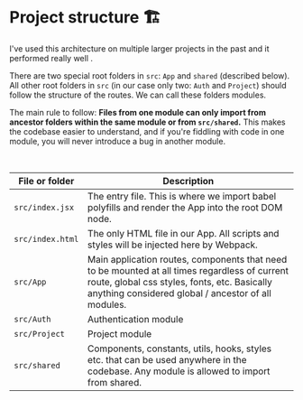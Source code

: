 # Project structure 🏗

I've used this architecture on multiple larger projects in the past and it performed really well .

There are two special root folders in `src`: `App` and `shared` (described below). All other root folders in `src` (in our case only two: `Auth` and `Project`) should follow the structure of the routes. We can call these folders modules.

The main rule to follow: **Files from one module can only import from ancestor folders within the same module or from `src/shared`.** This makes the codebase easier to understand, and if you're fiddling with code in one module, you will never introduce a bug in another module.

<br>

| File or folder   | Description                                                                                                                                                                                          |
| ---------------- | ---------------------------------------------------------------------------------------------------------------------------------------------------------------------------------------------------- |
| `src/index.jsx`  | The entry file. This is where we import babel polyfills and render the App into the root DOM node.                                                                                                   |
| `src/index.html` | The only HTML file in our App. All scripts and styles will be injected here by Webpack.                                                                                                              |
| `src/App`        | Main application routes, components that need to be mounted at all times regardless of current route, global css styles, fonts, etc. Basically anything considered global / ancestor of all modules. |
| `src/Auth`       | Authentication module                                                                                                                                                                                |
| `src/Project`    | Project module                                                                                                                                                                                       |
| `src/shared`     | Components, constants, utils, hooks, styles etc. that can be used anywhere in the codebase. Any module is allowed to import from shared.                                                             |
